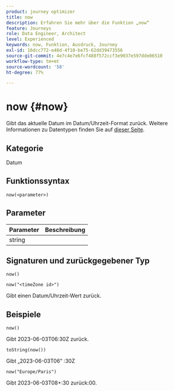 ```yaml
---
product: journey optimizer
title: now
description: Erfahren Sie mehr über die Funktion „now“
feature: Journeys
role: Data Engineer, Architect
level: Experienced
keywords: now, Funktion, Ausdruck, Journey
exl-id: 16dcc772-e48d-4f10-be75-62dd39473556
source-git-commit: 4e7c4e7e6fcf488f572ccf3e9037e597dde06510
workflow-type: tm+mt
source-wordcount: '58'
ht-degree: 77%

---
```


# now {#now}

Gibt das aktuelle Datum im Datum/Uhrzeit-Format zurück. Weitere Informationen zu Datentypen finden Sie auf [dieser Seite](../expression/data-types.md).

## Kategorie

Datum

## Funktionssyntax

`now(<parameter>)`

## Parameter

| Parameter | Beschreibung |
|--- |--- |
| string |  |

## Signaturen und zurückgegebener Typ

`now()`

`now("<timeZone id>")`

Gibt einen Datum/Uhrzeit-Wert zurück.

## Beispiele

`now()`

Gibt 2023-06-03T06:30Z zurück.

`toString(now())`

Gibt „2023-06-03T06“ :30Z

`now("Europe/Paris")`

Gibt 2023-06-03T08+:30 zurück:00.
